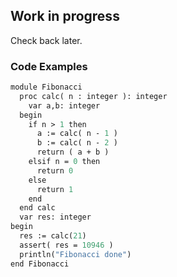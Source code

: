 ## Work in progress

Check back later.

### Code Examples

```modula-2
module Fibonacci
  proc calc( n : integer ): integer
    var a,b: integer
  begin
    if n > 1 then 
      a := calc( n - 1 )
      b := calc( n - 2 )
      return ( a + b )
    elsif n = 0 then 
      return 0
    else 
      return 1
    end
  end calc
  var res: integer
begin
  res := calc(21)
  assert( res = 10946 )
  println("Fibonacci done")
end Fibonacci
```
